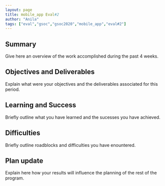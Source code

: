 ```yaml
---
layout: page
title: mobile_app Eval#2
author: "Anila"
tags: ["eval","gsoc","gsoc2020","mobile_app","eval#2"]
---
```


## Summary
Give here an overview of the work accomplished during the past 4 weeks. 

## Objectives and Deliverables
Explain what were your objectives and the deliverables associated for this period.


## Learning and Success
Briefly outline what you have learned and the sucesses you have achieved.

## Difficulties
Briefly outline roadblocks and difficulties you have enountered.

## Plan update
Explain here how your results will influence the planning of the rest of the program.
